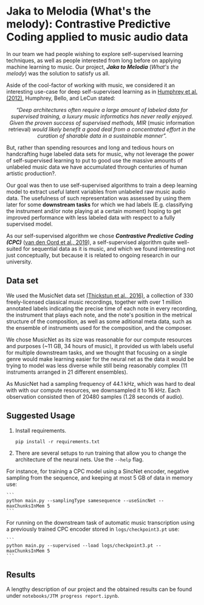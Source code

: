 # Jaka to Melodia (What's the melody): Contrastive Predictive Coding applied to music audio data

In our team we had people wishing to explore self-supervised learning techniques, as well as people interested from long before on applying machine learning to music. Our project, ***Jaka to Melodia*** (*What's the melody*) was the solution to satisfy us all.

Aside of the cool-factor of working with music, we considered it an interesting use-case for deep self-supervised learning as in [Humphrey et al. (2012)](http://yann.lecun.org/exdb/publis/pdf/humphrey-jiis-13.pdf), Humphrey, Bello, and LeCun stated: 

<center><i>“Deep architectures often require a large amount of labeled data for supervised training, a luxury music informatics has never really enjoyed. Given the proven success of supervised methods, MIR </i>(music information retrieval) <i> would likely benefit a good deal from a concentrated effort in the curation of sharable data in a sustainable manner”. </i> </center>

But, rather than spending resources and long and tedious hours on handcrafting huge labeled data sets for music, why not leverage the power of self-supervised learning to put to good use the massive amounts of unlabeled music data we have accumulated through centuries of human artistic production?.

Our goal was then to use self-supervised algorithms to train a deep learning model to extract useful latent variables from unlabeled raw music audio data. The usefulness of such representation was assessed by using them later for some **downstream tasks** for which we had labels (E.g. classifying the instrument and/or note playing at a certain moment) hoping to get improved performance with less labeled data with respect to a fully supervised model.

As our self-supervised algorithm we chose ***Contrastive Predictive Coding (CPC)*** ([van den Oord et al., 2019](https://arxiv.org/pdf/1807.03748.pdf)), a self-supervised algorithm quite well-suited for sequential data as it is music, and which we found  interesting not just conceptually, but because it is related to ongoing research in our university.

## Data set

We used the MusicNet data set [(Thickstun et al., 2016)](https://arxiv.org/pdf/1611.09827.pdf), a collection of 330 freely-licensed classical music recordings, together with over 1 million annotated labels indicating the precise time of each note in every recording, the instrument that plays each note, and the note's position in the metrical structure of the composition, as well as some aditional meta data, such as the ensemble of instruments used for the composition, and the composer.

We chose MusicNet as its size was reasonable for our compute resources and purposes (~11 GB, 34 hours of music), it provided us with labels useful for multiple downstream tasks, and we thought that focusing on a single genre would make learning easier for the neural net as the data it would be trying to model was less diverse while still being reasonably complex (11 instruments arranged in 21 different ensembles).

As MusicNet had a sampling frequency of 44.1 kHz, which was hard to deal with with our compute resources, we downsampled it to 16 kHz. Each observation consisted then of 20480 samples (1.28 seconds of audio). 



## Suggested Usage


1. Install requirements.

    ```
    pip install -r requirements.txt
    ```
    
2. There are several setups to run training that allow you to change the architecture of the neural nets. Use the `--help` flag. 

  For instance, for training a CPC model using a SincNet encoder, negative sampling from the sequence, and keeping at most 5 GB of data in memory use:

    ```
    python main.py --samplingType samesequence --useSincNet --maxChunksInMem 5
    ```
    
  For running on the downstream task of automatic music transcription using a previously trained CPC encoder stored in `logs/checkpoint3.pt` use:
    
    ```
    python main.py --supervised --load logs/checkpoint3.pt --maxChunksInMem 5
    ```
    
## Results

A lengthy description of our project and the obtained results can be found under `notebooks/JTM progress report.ipynb`.
